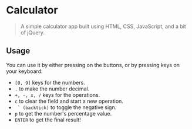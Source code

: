 # Calculator

> A simple calculator app built using HTML, CSS, JavaScript, and a bit of jQuery.

## Usage
You can use it by either pressing on the buttons, or by pressing keys on your keyboard:

* `[0, 9]` keys for the numbers.
* `.` to make the number decimal.
* `+, -, x, /` keys for the operations.
* `c` to clear the field and start a new operation.
* `` ` (backtick)`` to toggle the negative sign.
* `p` to get the number's percentage value.
* `ENTER` to get the final result!
